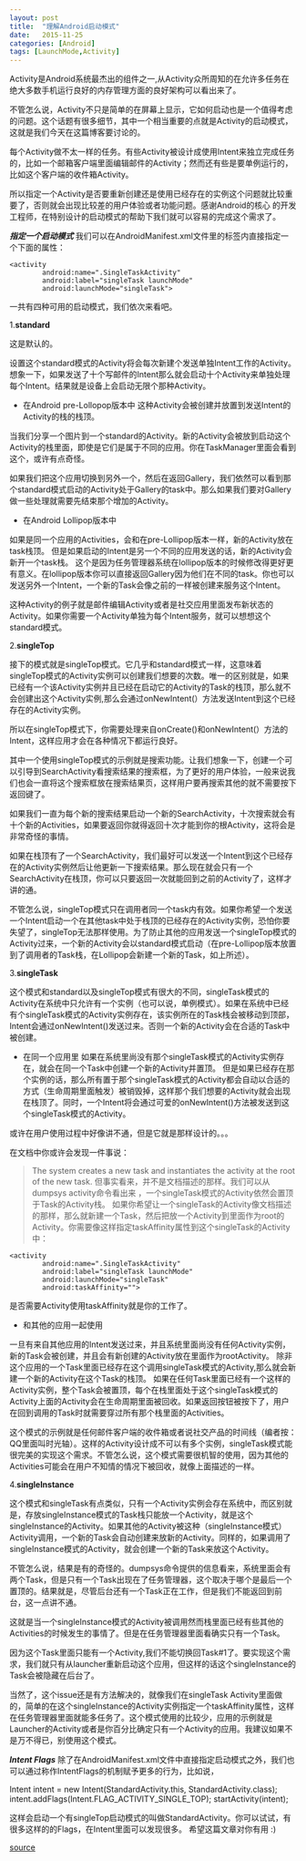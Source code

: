 ```yaml
---
layout: post
title:  "理解Android启动模式"
date:   2015-11-25 
categories: [Android]
tags: [LaunchMode,Activity]
---
```

Activity是Android系统最杰出的组件之一,从Activity众所周知的在允许多任务在绝大多数手机运行良好的内存管理方面的良好架构可以看出来了。

不管怎么说，Activity不只是简单的在屏幕上显示，它如何启动也是一个值得考虑的问题。这个话题有很多细节，其中一个相当重要的点就是Activity的启动模式，这就是我们今天在这篇博客要讨论的。

每个Activity做不太一样的任务。有些Activity被设计成使用Intent来独立完成任务的，比如一个邮箱客户端里面编辑邮件的Activity；然而还有些是要单例运行的，比如这个客户端的收件箱Activity。

所以指定一个Activity是否要重新创建还是使用已经存在的实例这个问题就比较重要了，否则就会出现比较差的用户体验或者功能问题。感谢Android的核心 的开发工程师，在特别设计的启动模式的帮助下我们就可以容易的完成这个需求了。

___指定一个启动模式___
我们可以在AndroidManifest.xml文件里的<activity>标签内直接指定一个下面的属性：

    
    <activity
            android:name=".SingleTaskActivity"
            android:label="singleTask launchMode"
            android:launchMode="singleTask">



一共有四种可用的启动模式，我们依次来看吧。

1.__standard__

这是默认的。

设置这个standard模式的Activity将会每次新建个发送单独Intent工作的Activity。想象一下，如果发送了十个写邮件的Intent那么就会启动十个Activity来单独处理每个Intent。结果就是设备上会启动无限个那种Activity。

- 在Android pre-Lollopop版本中
这种Activity会被创建并放置到发送Intent的Activity的栈的栈顶。

当我们分享一个图片到一个standard的Activity。新的Activity会被放到启动这个Activity的栈里面，即使是它们是属于不同的应用。你在TaskManager里面会看到这个，或许有点奇怪。

如果我们把这个应用切换到另外一个，然后在返回Gallery，我们依然可以看到那个standard模式启动的Activity处于Gallery的task中。那么如果我们要对Gallery做一些处理就需要先结束那个增加的Activity。

- 在Android Lollipop版本中

如果是同一个应用的Activities，会和在pre-Lollipop版本一样，新的Activity放在task栈顶。
但是如果启动的Intent是另一个不同的应用发送的话，新的Activity会新开一个task栈。
这个是因为任务管理器系统在lollipop版本的时候修改得更好更有意义。在lollipop版本你可以直接返回Gallery因为他们在不同的task。你也可以发送另外一个Intent，一个新的Task会像之前的一样被创建来服务这个Intent。

这种Activity的例子就是邮件编辑Activity或者是社交应用里面发布新状态的Activity。如果你需要一个Activity单独为每个Intent服务，就可以想想这个standard模式。

2.__singleTop__

接下的模式就是singleTop模式。它几乎和standard模式一样，这意味着singleTop模式的Activity实例可以创建我们想要的次数。唯一的区别就是，如果已经有一个该Activity实例并且已经在启动它的Activity的Task的栈顶，那么就不会创建出这个Activity实例,那么会通过onNewIntent(）方法发送Intent到这个已经存在的Activity实例。

所以在singleTop模式下，你需要处理来自onCreate()和onNewIntent(）方法的Intent，这样应用才会在各种情况下都运行良好。

其中一个使用singleTop模式的示例就是搜索功能。让我们想象一下，创建一个可以引导到SearchActivity看搜索结果的搜索框，为了更好的用户体验，一般来说我们也会一直将这个搜索框放在搜索结果页，这样用户要再搜索其他的就不需要按下返回键了。

如果我们一直为每个新的搜索结果启动一个新的SearchActivity，十次搜索就会有十个新的Activities，如果要返回你就得返回十次才能到你的根Activity，这将会是非常奇怪的事情。

如果在栈顶有了一个SearchActivity，我们最好可以发送一个Intent到这个已经存在的Activity实例然后让他更新一下搜索结果。那么现在就会只有一个SearchActivity在栈顶，你可以只要返回一次就能回到之前的Activity了，这样才讲的通。

不管怎么说，singleTop模式只在调用者同一个task内有效。如果你希望一个发送一个Intent启动一个在其他task中处于栈顶的已经存在的Activity实例，恐怕你要失望了，singleTop无法那样使用。为了防止其他的应用发送一个singleTop模式的Activity过来，一个新的Activity会以standard模式启动（在pre-Lollipop版本放置到了调用者的Task栈，在Lollipop会新建一个新的Task，如上所述）。

3.__singleTask__

这个模式和standard以及singleTop模式有很大的不同，singleTask模式的Activity在系统中只允许有一个实例（也可以说，单例模式）。如果在系统中已经有个singleTask模式的Activity实例存在，该实例所在的Task栈会被移动到顶部，Intent会通过onNewIntent()发送过来。否则一个新的Activity会在合适的Task中被创建。

- 在同一个应用里
如果在系统里尚没有那个singleTask模式的Activity实例存在，就会在同一个Task中创建一个新的Activity并置顶。
但是如果已经存在那个实例的话，那么所有置于那个singleTask模式的Activity都会自动以合适的方式（生命周期里面触发）被销毁掉，这样那个我们想要的Activity就会出现在栈顶了。同时，一个Intent将会通过可爱的onNewIntent()方法被发送到这个singleTask模式的Activity。

或许在用户使用过程中好像讲不通，但是它就是那样设计的。。。

在文档中你或许会发现一件事说：
>The system creates a new task and instantiates the activity at the root of the new task.
但事实看来，并不是文档描述的那样。我们可以从dumpsys activity命令看出来 ，一个singleTask模式的Activity依然会置顶于Task的Activity栈。
如果你希望让一个singleTask的Activity像文档描述的那样，那么就新建一个Task，然后把放一个Activity到里面作为root的Activity。你需要像这样指定taskAffinity属性到这个singleTask的Activity中：

    
    <activity
            android:name=".SingleTaskActivity"
            android:label="singleTask launchMode"
            android:launchMode="singleTask"
            android:taskAffinity="">

是否需要Activity使用taskAffinity就是你的工作了。

- 和其他的应用一起使用

一旦有来自其他应用的Intent发送过来，并且系统里面尚没有任何Activity实例，新的Task会被创建，并且会有新创建的Activity放在里面作为rootActivity。
除非这个应用的一个Task里面已经存在这个调用singleTask模式的Activity,那么就会新建一个新的Activity在这个Task的栈顶。
如果在任何Task里面已经有一个这样的Activity实例，整个Task会被置顶，每个在栈里面处于这个singleTask模式的Activity上面的Activity会在生命周期里面被回收。如果返回按钮被按下了，用户在回到调用的Task时就需要穿过所有那个栈里面的Activities。

这个模式的示例就是任何邮件客户端的收件箱或者说社交产品的时间线（编者按：QQ里面叫时光轴）。这样的Activity设计成不可以有多个实例，singleTask模式能很完美的实现这个需求。不管怎么说，这个模式需要很机智的使用，因为其他的Activities可能会在用户不知情的情况下被回收，就像上面描述的一样。

4.__singleInstance__

这个模式和singleTask有点类似，只有一个Activity实例会存在系统中，而区别就是，存放singleInstance模式的Task栈只能放一个Activity，就是这个singleInstance的Activity。如果其他的Activity被这种（singleInstance模式）Activity调用，一个新的Task会自动创建来放新的Activity。同样的，如果调用了singleInstance模式的Activity，就会创建一个新的Task来放这个Activity。

不管怎么说，结果是有的奇怪的。dumpsys命令提供的信息看来，系统里面会有两个Task，但是只有一个Task出现在了任务管理器，这个取决于哪个是最后一个置顶的。结果就是，尽管后台还有一个Task正在工作，但是我们不能返回到前台，这一点讲不通。

这就是当一个singleInstance模式的Activity被调用然而栈里面已经有些其他的Activities的时候发生的事情了。但是在任务管理器里面看确实只有一个Task。

因为这个Task里面只能有一个Activity,我们不能切换回Task#1了。要实现这个需求，我们就只有从launcher重新启动这个应用，但这样的话这个singleInstance的Task会被隐藏在后台了。

当然了，这个issue还是有方法解决的，就像我们在singleTask Activity里面做的，简单的在这个singleInstance的Activity实例指定一个taskAffinity属性，这样在任务管理器里面就能多任务了。这个模式使用的比较少，应用的示例就是Launcher的Activity或者是你百分比确定只有一个Activity的应用。我建议如果不是万不得已，别使用这个模式。

___Intent Flags___
除了在AndroidManifest.xml文件中直接指定启动模式之外，我们也可以通过称作IntentFlags的机制赋予更多的行为，比如说，

Intent intent = new Intent(StandardActivity.this, StandardActivity.class);
intent.addFlags(Intent.FLAG_ACTIVITY_SINGLE_TOP);
startActivity(intent);

这样会启动一个有singleTop启动模式的叫做StandardActivity。你可以试试，有很多这样的的Flags，在Intent里面可以发现很多。
希望这篇文章对你有用 :)

[source](http://inthecheesefactory.com/blog/understand-android-activity-launchmode/en)

























 



